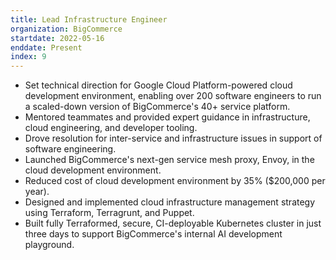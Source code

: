 ```yaml
---
title: Lead Infrastructure Engineer
organization: BigCommerce
startdate: 2022-05-16
enddate: Present
index: 9
---
```


* Set technical direction for Google Cloud Platform-powered cloud development
  environment, enabling over 200 software engineers to run a scaled-down
  version of BigCommerce's 40+ service platform. 
* Mentored teammates and provided expert guidance in infrastructure, cloud
  engineering, and developer tooling.
* Drove resolution for inter-service and infrastructure issues in support
  of software engineering.
* Launched BigCommerce's next-gen service mesh proxy, Envoy, in the cloud
  development environment.
* Reduced cost of cloud development environment by 35% ($200,000 per year).
* Designed and implemented cloud infrastructure management strategy using
  Terraform, Terragrunt, and Puppet.
* Built fully Terraformed, secure, CI-deployable Kubernetes cluster in just
  three days to support BigCommerce's internal AI development playground.
